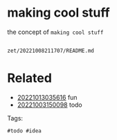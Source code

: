 # making cool stuff

the concept of `making cool stuff`

```
```

` zet/20221008211707/README.md `

# Related

- [20221013035616](/zet/20221013035616/README.md) fun
- [20221003150098](/zet/20221003150098/README.md) todo

Tags:

    #todo #idea
